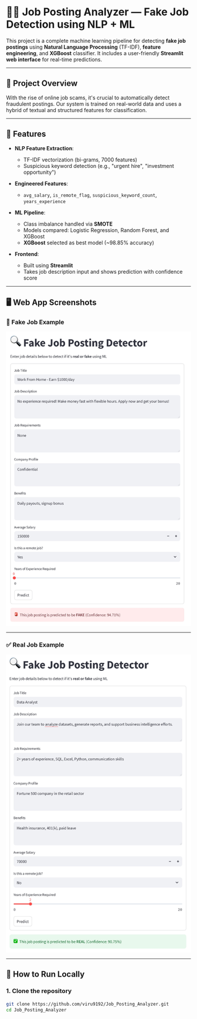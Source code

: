 # 🕵️‍♂️ Job Posting Analyzer — Fake Job Detection using NLP + ML

This project is a complete machine learning pipeline for detecting **fake job postings** using **Natural Language Processing** (TF-IDF), **feature engineering**, and **XGBoost** classifier. It includes a user-friendly **Streamlit web interface** for real-time predictions.

---

## 📌 Project Overview

With the rise of online job scams, it's crucial to automatically detect fraudulent postings. Our system is trained on real-world data and uses a hybrid of textual and structured features for classification.

---

## 🧠 Features

- **NLP Feature Extraction**:
  - TF-IDF vectorization (bi-grams, 7000 features)
  - Suspicious keyword detection (e.g., "urgent hire", "investment opportunity")

- **Engineered Features**:
  - `avg_salary`, `is_remote_flag`, `suspicious_keyword_count`, `years_experience`

- **ML Pipeline**:
  - Class imbalance handled via **SMOTE**
  - Models compared: Logistic Regression, Random Forest, and XGBoost
  - **XGBoost** selected as best model (~98.85% accuracy)

- **Frontend**:
  - Built using **Streamlit**
  - Takes job description input and shows prediction with confidence score

---

## 🖥️ Web App Screenshots

### 🔺 Fake Job Example
![Fake Job Example](Job_Posting_Fake.jpg)

---

### ✅ Real Job Example
![Real Job Example](Job_Posting_Real.jpg)

---

## 🚀 How to Run Locally

### 1. Clone the repository

```bash
git clone https://github.com/viru9192/Job_Posting_Analyzer.git
cd Job_Posting_Analyzer
